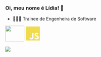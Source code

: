 ### Oi, meu nome é Lídia! 👋

- 👩🏻‍💻 Trainee de Engenheira de Software
  
<div align="left">
  <img align="center" height="50" width="60" src="https://cdn.jsdelivr.net/gh/devicons/devicon/icons/java/java-original.svg">
  <img align="center" height="46" src="https://raw.githubusercontent.com/devicons/devicon/master/icons/javascript/javascript-plain.svg">                                                                                  
</div>

<br>
  
<div align="left"> 
  <a href="https://www.linkedin.com/in/lidiacarolinaandrade" target="_blank">
      <img src="https://img.shields.io/badge/-LinkedIn-%230077B5?style=for-the-badge&logo=linkedin&logoColor=white" target="_blank"></a>
  </div>
